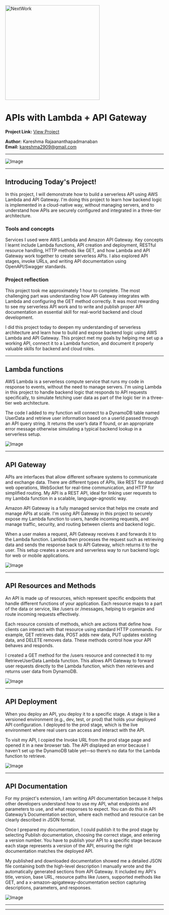 <img src="https://cdn.prod.website-files.com/677c400686e724409a5a7409/6790ad949cf622dc8dcd9fe4_nextwork-logo-leather.svg" alt="NextWork" width="300" />

# APIs with Lambda + API Gateway

**Project Link:** [View Project](http://learn.nextwork.org/projects/aws-compute-api)

**Author:** Kareshma Rajaananthapadmanaban  
**Email:** kareshma2909@gmail.com

---

![Image](http://learn.nextwork.org/easygoing_white_heroic_bilberry/uploads/aws-compute-api_c9d0e1f2)

---

## Introducing Today's Project!

In this project, I will demonstrate how to build a serverless API using AWS Lambda and API Gateway. I'm doing this project to learn how backend logic is implemented in a cloud-native way, without managing servers, and to understand how APIs are securely configured and integrated in a three-tier architecture.

### Tools and concepts

Services I used were AWS Lambda and Amazon API Gateway. Key concepts I learnt include Lambda functions, API creation and deployment, RESTful resource handling, HTTP methods like GET, and how Lambda and API Gateway work together to create serverless APIs. I also explored API stages, invoke URLs, and writing API documentation using OpenAPI/Swagger standards.

### Project reflection

This project took me approximately 1 hour to complete. The most challenging part was understanding how API Gateway integrates with Lambda and configuring the GET method correctly. It was most rewarding to see my serverless API work and to write and publish proper API documentation an essential skill for real-world backend and cloud development.

I did this project today to deepen my understanding of serverless architecture and learn how to build and expose backend logic using AWS Lambda and API Gateway. This project met my goals by helping me set up a working API, connect it to a Lambda function, and document it properly valuable skills for backend and cloud roles.

---

## Lambda functions

AWS Lambda is a serverless compute service that runs my code in response to events, without the need to manage servers. I'm using Lambda in this project to handle backend logic that responds to API requests specifically, to simulate fetching user data as part of the logic tier in a three-tier web architecture.

The code I added to my function will connect to a DynamoDB table named UserData and retrieve user information based on a userId passed through an API query string. It returns the user’s data if found, or an appropriate error message otherwise simulating a typical backend lookup in a serverless setup.

![Image](http://learn.nextwork.org/easygoing_white_heroic_bilberry/uploads/aws-compute-api_a1b2c3d5)

---

## API Gateway

APIs are interfaces that allow different software systems to communicate and exchange data. There are different types of APIs, like REST for standard web operations, WebSocket for real-time communication, and HTTP for simplified routing. My API is a REST API, ideal for linking user requests to my Lambda function in a scalable, language-agnostic way.

Amazon API Gateway is a fully managed service that helps me create and manage APIs at scale. I'm using API Gateway in this project to securely expose my Lambda function to users, handle incoming requests, and manage traffic, security, and routing between clients and backend logic.

When a user makes a request, API Gateway receives it and forwards it to the Lambda function. Lambda then processes the request such as retrieving data and sends the response back to API Gateway, which returns it to the user. This setup creates a secure and serverless way to run backend logic for web or mobile applications.

![Image](http://learn.nextwork.org/easygoing_white_heroic_bilberry/uploads/aws-compute-api_m3n4o5p6)

---

## API Resources and Methods

An API is made up of resources, which represent specific endpoints that handle different functions of your application. Each resource maps to a part of the data or service, like /users or /messages, helping to organize and route incoming requests effectively.

Each resource consists of methods, which are actions that define how clients can interact with that resource using standard HTTP commands. For example, GET retrieves data, POST adds new data, PUT updates existing data, and DELETE removes data. These methods control how your API behaves and responds.

I created a GET method for the /users resource and connected it to my RetrieveUserData Lambda function. This allows API Gateway to forward user requests directly to the Lambda function, which then retrieves and returns user data from DynamoDB.

![Image](http://learn.nextwork.org/easygoing_white_heroic_bilberry/uploads/aws-compute-api_c9d0e1f2)

---

## API Deployment

When you deploy an API, you deploy it to a specific stage. A stage is like a versioned environment (e.g., dev, test, or prod) that holds your deployed API configuration. I deployed to the prod stage, which is the live environment where real users can access and interact with the API.

To visit my API, I copied the Invoke URL from the prod stage page and opened it in a new browser tab. The API displayed an error because I haven’t set up the DynamoDB table yet—so there’s no data for the Lambda function to retrieve.

![Image](http://learn.nextwork.org/easygoing_white_heroic_bilberry/uploads/aws-compute-api_3ethryj2)

---

## API Documentation

For my project's extension, I am writing API documentation because it helps other developers understand how to use my API, what endpoints and parameters to use, and what responses to expect. You can do this in API Gateway’s Documentation section, where each method and resource can be clearly described in JSON format.

Once I prepared my documentation, I could publish it to the prod stage by selecting Publish documentation, choosing the correct stage, and entering a version number. You have to publish your API to a specific stage because each stage represents a version of the API, ensuring the right documentation matches the deployed API.

My published and downloaded documentation showed me a detailed JSON file containing both the high-level description I manually wrote and the automatically generated sections from API Gateway. It included my API's title, version, base URL, resource paths like /users, supported methods like GET, and a x-amazon-apigateway-documentation section capturing descriptions, parameters, and responses.

![Image](http://learn.nextwork.org/easygoing_white_heroic_bilberry/uploads/aws-compute-api_z9a0b1c2)

---

---
